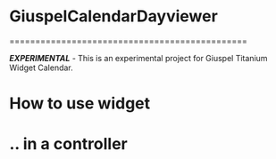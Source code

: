 <h1>GiuspelCalendarDayviewer</h1>

==============================================

<b>*EXPERIMENTAL*</b> - This is an experimental project for Giuspel Titanium Widget Calendar.

<h1>How to use widget</h1>

<h1>.. in a controller</h1>
